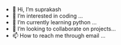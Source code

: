 - 👋 Hi, I’m suprakash
- 👀 I’m interested in coding ...
- 🌱 I’m currently learning python ...
- 💞️ I’m looking to collaborate on projects...
- 📫 How to reach me through email ...

<!---
suprakash-144/suprakash-144 is a ✨ special ✨ repository because its `README.md` (this file) appears on your GitHub profile.
You can click the Preview link to take a look at your changes.
--->

